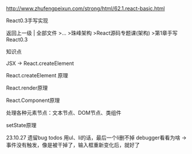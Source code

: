 http://www.zhufengpeixun.com/strong/html/62.1.react-basic.html

React0.3手写实现

返回上一级 | 全部文件 >... >珠峰架构 >React源码专题课(架构) >第1章手写React0.3

知识点

JSX -> React.createElement

React.createElement 原理

React.render原理

React.Component原理

处理各种元素节点：文本节点、DOM节点、类组件

setState原理

23.10.27 遗留bug todos 用ul、li的话，最后一个li删不掉 debugger看看为啥 -> 事件没有触发，像是被干掉了，输入框重新变化后，就好了
